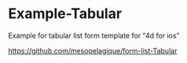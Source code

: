 # Example-Tabular

Example for tabular list form template for "4d for ios"

https://github.com/mesopelagique/form-list-Tabular

